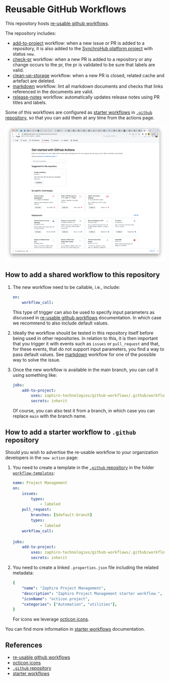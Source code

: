 # Reusable GitHub Workflows

This repository hosts [re-usable github workflows][re-usable-github-workflows].

The repository includes:

-   [add-to-project](.github/workflows/add-to-project.yaml) workflow: when a new
    issue or PR is added to a repository, it is also added to the
    [SynchroHub platform project](https://github.com/orgs/zaphiro-technologies/projects/2)
    with status `new`.
-   [check-pr](.github/workflows/check-pr.yaml) workflow: when a new PR is added
    to a repository or any change occurs to the pr, the pr is validated to be sure
    that labels are valid.
-   [clean-up-storage](.github/workflows/clean-up-storage.yaml) workflow: when a
    new PR is closed, related cache and artefact are deleted.
-   [markdown](.github/workflows/markdown.yaml) workflow: lint all markdown
    documents and checks that links referenced in the documents are valid.
-   [release-notes](.github/workflows/release-notes.yaml) workflow: automatically
    updates release notes using PR titles and labels.

Some of this workflows are configured as [starter workflows][starter-workflows]
in [`.github` repository][.github], so that you can add them at any time from
the actions page.

![Starter Actions](./screenshot.png)

## How to add a shared workflow to this repository

1. The new workflow need to be callable, i.e., include:

    ```yaml
    on:
        workflow_call:
    ```

    This type of trigger can also be used to specify input parameters as
    discussed in [re-usable github workflows][re-usable-github-workflows]
    documentation. In which case we recommend to also include default values.

1. Ideally the workflow should be tested in this repository itself before being
   used in other repositories. In relation to this, it is then important that
   you trigger it with events such as `issues` or `pull_request` and that, for
   these events, that do not support input parameters, you find a way to pass
   default values. See [markdown](.github/workflows/markdown.yaml) workflow for
   one of the possible way to solve the issue.

1. Once the new workflow is available in the main branch, you can call it using
   something like:

    ```yaml
    jobs:
        add-to-project:
            uses: zaphiro-technologies/github-workflows/.github/workflows/add-to-project.yaml@main
            secrets: inherit
    ```

    Of course, you can also test it from a branch, in which case you can replace
    `main` with the branch name.

## How to add a starter workflow to `.github` repository

Should you wish to advertise the re-usable workflow to your organization
developers in the `new action` page:

1. You need to create a template in the [`.github` repository][.github] in the
   folder
   [`workflow-templates`](https://github.com/zaphiro-technologies/.github/tree/main/workflow-templates):

    ```yaml
    name: Project Management
    on:
        issues:
            types:
                - labeled
        pull_request:
            branches: [$default-branch]
            types:
                - labeled
        workflow_call:

    jobs:
        add-to-project:
            uses: zaphiro-technologies/github-workflows/.github/workflows/add-to-project.yaml@main
            secrets: inherit
    ```

1. You need to create a linked `.properties.json` file including the related
   metadata:

    ```yaml
    {
        "name": "Zaphiro Project Management",
        "description": "Zaphiro Project Management starter workflow.",
        "iconName": "octicon project",
        "categories": ["Automation", "utilities"],
    }
    ```

    For icons we leverage [octicon icons][octicon].

You can find more information in [starter workflows][starter-workflows]
documentation.

## References

-   [re-usable github workflows][re-usable-github-workflows]
-   [octicon icons][octicon]
-   [`.github` repository][.github]
-   [starter workflows][starter-workflows]

[re-usable-github-workflows]: https://docs.github.com/en/actions/using-workflows/reusing-workflows
[octicon]: https://primer.style/design/foundations/icons/
[.github]: https://github.com/zaphiro-technologies/.github
[starter-workflows]: https://docs.github.com/en/actions/using-workflows/creating-starter-workflows-for-your-organization
